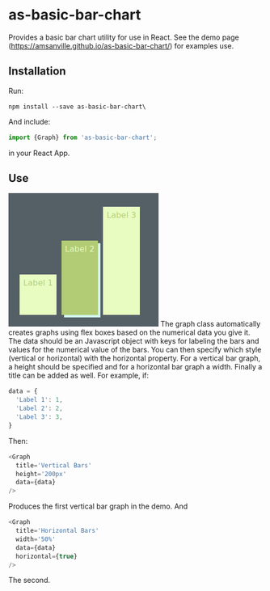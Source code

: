 # as-basic-bar-chart

Provides a basic bar chart utility for use in React. See the demo page (https://amsanville.github.io/as-basic-bar-chart/) for examples use.

## Installation
Run:
```shell
npm install --save as-basic-bar-chart\
```
And include:
```javascript
import {Graph} from 'as-basic-bar-chart';
```
in your React App.

## Use
![](graph.png)
The graph class automatically creates graphs using flex boxes based on the numerical data you give it. The data should be an Javascript object with keys for labeling the bars and values for the numerical value of the bars. You can then specify which style (vertical or horizontal) with the horizontal property. For a vertical bar graph, a height should be specified and for a horizontal bar graph a width. Finally a title can be added as well. For example, if:
```javascript
data = {
  'Label 1': 1,
  'Label 2': 2,
  'Label 3': 3,
}
```
Then:
```javascript
<Graph
  title='Vertical Bars'
  height='200px'
  data={data}
/>
```
Produces the first vertical bar graph in the demo. And
```javascript
<Graph
  title='Horizontal Bars'
  width='50%'
  data={data}
  horizontal={true}
/>
```
The second.
